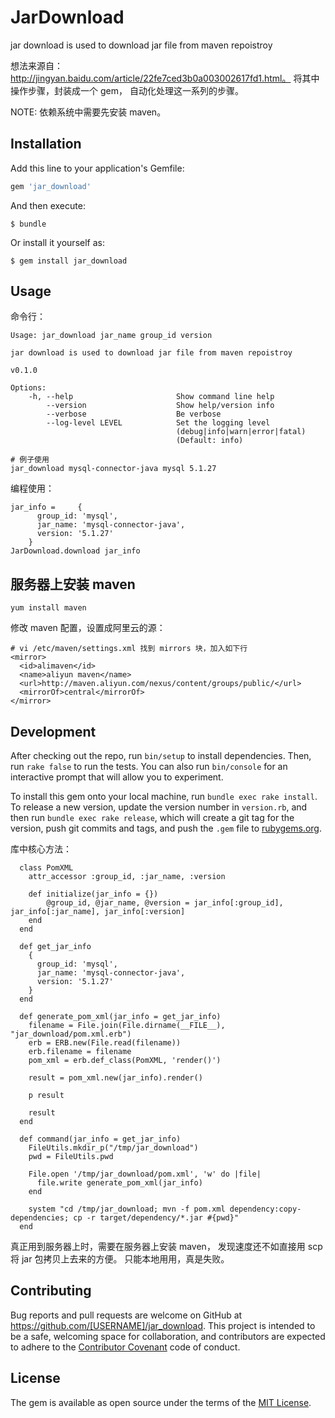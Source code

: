 # JarDownload


jar download is used to download jar file from maven repoistroy

想法来源自： http://jingyan.baidu.com/article/22fe7ced3b0a003002617fd1.html。 将其中操作步骤，封装成一个 gem， 自动化处理这一系列的步骤。

NOTE: 依赖系统中需要先安装 maven。

## Installation

Add this line to your application's Gemfile:

```ruby
gem 'jar_download'
```

And then execute:

    $ bundle

Or install it yourself as:

    $ gem install jar_download    

## Usage

命令行： 


```
Usage: jar_download jar_name group_id version

jar download is used to download jar file from maven repoistroy

v0.1.0

Options:
    -h, --help                       Show command line help
        --version                    Show help/version info
        --verbose                    Be verbose
        --log-level LEVEL            Set the logging level
                                     (debug|info|warn|error|fatal)
                                     (Default: info)
       
# 例子使用       
jar_download mysql-connector-java mysql 5.1.27                   
```

编程使用： 

```
jar_info =     {
      group_id: 'mysql',
      jar_name: 'mysql-connector-java',
      version: '5.1.27'
    }
JarDownload.download jar_info
```                                     

## 服务器上安装 maven

```
yum install maven
```

修改 maven 配置，设置成阿里云的源： 

```
# vi /etc/maven/settings.xml 找到 mirrors 块，加入如下行
<mirror>
  <id>alimaven</id>
  <name>aliyun maven</name>
  <url>http://maven.aliyun.com/nexus/content/groups/public/</url>
  <mirrorOf>central</mirrorOf>
</mirror>
```

## Development

After checking out the repo, run `bin/setup` to install dependencies. Then, run `rake false` to run the tests. You can also run `bin/console` for an interactive prompt that will allow you to experiment.

To install this gem onto your local machine, run `bundle exec rake install`. To release a new version, update the version number in `version.rb`, and then run `bundle exec rake release`, which will create a git tag for the version, push git commits and tags, and push the `.gem` file to [rubygems.org](https://rubygems.org).

库中核心方法： 

```
  class PomXML
    attr_accessor :group_id, :jar_name, :version
    
    def initialize(jar_info = {})
        @group_id, @jar_name, @version = jar_info[:group_id], jar_info[:jar_name], jar_info[:version]
    end
  end
  
  def get_jar_info
    {
      group_id: 'mysql',
      jar_name: 'mysql-connector-java',
      version: '5.1.27'
    }
  end
  
  def generate_pom_xml(jar_info = get_jar_info)
    filename = File.join(File.dirname(__FILE__), "jar_download/pom.xml.erb")
    erb = ERB.new(File.read(filename))
    erb.filename = filename
    pom_xml = erb.def_class(PomXML, 'render()')
    
    result = pom_xml.new(jar_info).render()
    
    p result
    
    result
  end
  
  def command(jar_info = get_jar_info)
    FileUtils.mkdir_p("/tmp/jar_download")
    pwd = FileUtils.pwd
    
    File.open '/tmp/jar_download/pom.xml', 'w' do |file|
      file.write generate_pom_xml(jar_info)
    end
    
    system "cd /tmp/jar_download; mvn -f pom.xml dependency:copy-dependencies; cp -r target/dependency/*.jar #{pwd}"
  end
```

真正用到服务器上时，需要在服务器上安装 maven， 发现速度还不如直接用 scp 将 jar 包拷贝上去来的方便。 只能本地用用，真是失败。

## Contributing

Bug reports and pull requests are welcome on GitHub at https://github.com/[USERNAME]/jar_download. This project is intended to be a safe, welcoming space for collaboration, and contributors are expected to adhere to the [Contributor Covenant](contributor-covenant.org) code of conduct.


## License

The gem is available as open source under the terms of the [MIT License](http://opensource.org/licenses/MIT).

